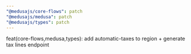 ```yaml
---
"@medusajs/core-flows": patch
"@medusajs/medusa": patch
"@medusajs/types": patch
---
```


feat(core-flows,medusa,types): add automatic-taxes to region + generate tax lines endpoint
